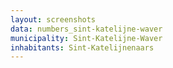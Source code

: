 ```yaml
---
layout: screenshots
data: numbers_sint-katelijne-waver
municipality: Sint-Katelijne-Waver
inhabitants: Sint-Katelijnenaars
---
```

